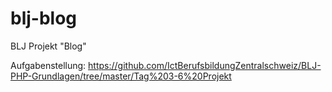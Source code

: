 # blj-blog
BLJ Projekt "Blog" 

Aufgabenstellung: https://github.com/IctBerufsbildungZentralschweiz/BLJ-PHP-Grundlagen/tree/master/Tag%203-6%20Projekt
